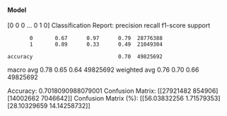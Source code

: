 #### Model
[0 0 0 ... 0 1 0]
Classification Report:
              precision    recall  f1-score   support

           0       0.67      0.97      0.79  28776388
           1       0.89      0.33      0.49  21049304

    accuracy                           0.70  49825692
   macro avg       0.78      0.65      0.64  49825692
weighted avg       0.76      0.70      0.66  49825692

Accuracy: 0.7018090988079001
Confusion Matrix:
[[27921482   854906]
 [14002662  7046642]]
Confusion Matrix (%):
[[56.03832256  1.71579353]
 [28.10329659 14.14258732]]
